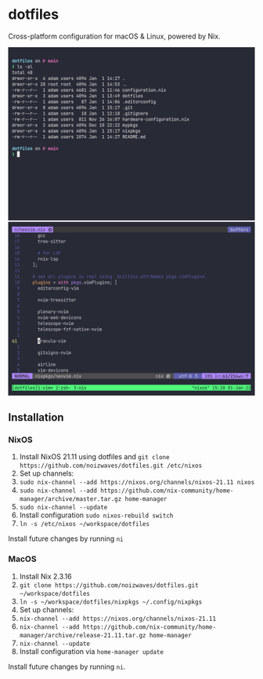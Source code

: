 # dotfiles

Cross-platform configuration for macOS & Linux, powered by Nix.

![Screenshot of shell prompt](shell_prompt.png)
![Screenshot of Vim](vim.png)

## Installation

### NixOS

1. Install NixOS 21.11 using dotfiles and `git clone https://github.com/noizwaves/dotfiles.git /etc/nixos`
1. Set up channels:
  1. `sudo nix-channel --add https://nixos.org/channels/nixos-21.11 nixos`
  1. `sudo nix-channel --add https://github.com/nix-community/home-manager/archive/master.tar.gz home-manager`
  1. `sudo nix-channel --update`
1. Install configuration `sudo nixos-rebuild switch`
1. `ln -s /etc/nixos ~/workspace/dotfiles`

Install future changes by running `ni`

### MacOS

1. Install Nix 2.3.16
1. `git clone https://github.com/noizwaves/dotfiles.git ~/workspace/dotfiles`
1. `ln -s ~/workspace/dotfiles/nixpkgs ~/.config/nixpkgs`
1. Set up channels:
  1. `nix-channel --add https://nixos.org/channels/nixos-21.11`
  1. `nix-channel --add https://github.com/nix-community/home-manager/archive/release-21.11.tar.gz home-manager`
  1. `nix-channel --update`
1. Install configuration via `home-manager update`

Install future changes by running `ni`.
